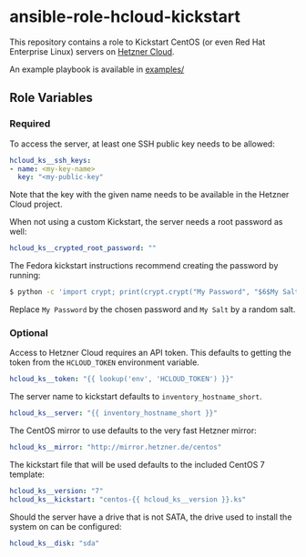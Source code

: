 # ansible-role-hcloud-kickstart

This repository contains a role to Kickstart CentOS (or even Red Hat Enterprise Linux) servers on [Hetzner Cloud](https://www.hetzner.de/cloud).

An example playbook is available in [examples/](examples/)

## Role Variables

### Required

To access the server, at least one SSH public key needs to be allowed:

```yml
hcloud_ks__ssh_keys:
- name: <my-key-name>
  key: "<my-public-key"
```

Note that the key with the given name needs to be available in the Hetzner Cloud project.

When not using a custom Kickstart, the server needs a root password as well:

```yml
hcloud_ks__crypted_root_password: ""
```

The Fedora kickstart instructions recommend creating the password by running:

```bash
$ python -c 'import crypt; print(crypt.crypt("My Password", "$6$My Salt"))'
```

Replace `My Password` by the chosen password and `My Salt` by a random salt.

### Optional

Access to Hetzner Cloud requires an API token.
This defaults to getting the token from the `HCLOUD_TOKEN` environment variable.

```yml
hcloud_ks__token: "{{ lookup('env', 'HCLOUD_TOKEN') }}"
```

The server name to kickstart defaults to `inventory_hostname_short`.

```yml
hcloud_ks__server: "{{ inventory_hostname_short }}"
```

The CentOS mirror to use defaults to the very fast Hetzner mirror:

```yml
hcloud_ks__mirror: "http://mirror.hetzner.de/centos"
```

The kickstart file that will be used defaults to the included CentOS 7 template:

```yml
hcloud_ks__version: "7"
hcloud_ks__kickstart: "centos-{{ hcloud_ks__version }}.ks"
```

Should the server have a drive that is not SATA, the drive used to install the system on can be configured:

```yml
hcloud_ks__disk: "sda"
```
